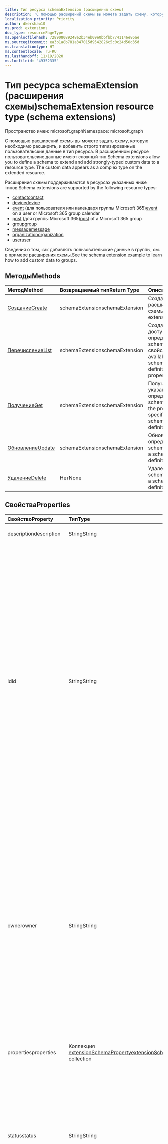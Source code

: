 ```yaml
---
title: Тип ресурса schemaExtension (расширения схемы)
description: 'С помощью расширений схемы вы можете задать схему, которую необходимо расширить, и добавить строго типизированные пользовательские данные в тип ресурса. В расширенном ресурсе пользовательские данные имеют сложный тип. '
localization_priority: Priority
author: dkershaw10
ms.prod: extensions
doc_type: resourcePageType
ms.openlocfilehash: 728908089248e2b34eb09e0bbfbb7741146e86ae
ms.sourcegitcommit: ea3b1a8b781a347015d9542826c5c0c24d50d35d
ms.translationtype: HT
ms.contentlocale: ru-RU
ms.lasthandoff: 11/19/2020
ms.locfileid: "49352335"
---
```

# <a name="schemaextension-resource-type-schema-extensions"></a><span data-ttu-id="ea961-104">Тип ресурса schemaExtension (расширения схемы)</span><span class="sxs-lookup"><span data-stu-id="ea961-104">schemaExtension resource type (schema extensions)</span></span>

<span data-ttu-id="ea961-105">Пространство имен: microsoft.graph</span><span class="sxs-lookup"><span data-stu-id="ea961-105">Namespace: microsoft.graph</span></span>

<span data-ttu-id="ea961-p102">С помощью расширений схемы вы можете задать схему, которую необходимо расширить, и добавить строго типизированные пользовательские данные в тип ресурса. В расширенном ресурсе пользовательские данные имеют сложный тип.</span><span class="sxs-lookup"><span data-stu-id="ea961-p102">Schema extensions allow you to define a schema to extend and add strongly-typed custom data to a resource type. The custom data appears as a complex type on the extended resource.</span></span> 

<span data-ttu-id="ea961-108">Расширения схемы поддерживаются в ресурсах указанных ниже типов.</span><span class="sxs-lookup"><span data-stu-id="ea961-108">Schema extensions are supported by the following resource types:</span></span>

- [<span data-ttu-id="ea961-109">contact</span><span class="sxs-lookup"><span data-stu-id="ea961-109">contact</span></span>](contact.md)
- [<span data-ttu-id="ea961-110">device</span><span class="sxs-lookup"><span data-stu-id="ea961-110">device</span></span>](device.md)
- <span data-ttu-id="ea961-111">[event](event.md) (для пользователя или календаря группы Microsoft 365)</span><span class="sxs-lookup"><span data-stu-id="ea961-111">[event](event.md) on a user or Microsoft 365 group calendar</span></span>
- <span data-ttu-id="ea961-112">[post](post.md) (для группы Microsoft 365)</span><span class="sxs-lookup"><span data-stu-id="ea961-112">[post](post.md) of a Microsoft 365 group</span></span>
- [<span data-ttu-id="ea961-113">group</span><span class="sxs-lookup"><span data-stu-id="ea961-113">group</span></span>](group.md)
- [<span data-ttu-id="ea961-114">message</span><span class="sxs-lookup"><span data-stu-id="ea961-114">message</span></span>](message.md) 
- [<span data-ttu-id="ea961-115">organization</span><span class="sxs-lookup"><span data-stu-id="ea961-115">organization</span></span>](organization.md)
- [<span data-ttu-id="ea961-116">user</span><span class="sxs-lookup"><span data-stu-id="ea961-116">user</span></span>](user.md)

<span data-ttu-id="ea961-117">Сведения о том, как добавлять пользовательские данные в группы, см. в [примере расширения схемы](/graph/extensibility-schema-groups).</span><span class="sxs-lookup"><span data-stu-id="ea961-117">See the [schema extension example](/graph/extensibility-schema-groups) to learn how to add custom data to groups.</span></span>

## <a name="methods"></a><span data-ttu-id="ea961-118">Методы</span><span class="sxs-lookup"><span data-stu-id="ea961-118">Methods</span></span>

| <span data-ttu-id="ea961-119">Метод</span><span class="sxs-lookup"><span data-stu-id="ea961-119">Method</span></span>           | <span data-ttu-id="ea961-120">Возвращаемый тип</span><span class="sxs-lookup"><span data-stu-id="ea961-120">Return Type</span></span>    |<span data-ttu-id="ea961-121">Описание</span><span class="sxs-lookup"><span data-stu-id="ea961-121">Description</span></span>|
|:---------------|:--------|:----------|
|[<span data-ttu-id="ea961-122">Создание</span><span class="sxs-lookup"><span data-stu-id="ea961-122">Create</span></span>](../api/schemaextension-post-schemaextensions.md) | <span data-ttu-id="ea961-123">schemaExtension</span><span class="sxs-lookup"><span data-stu-id="ea961-123">schemaExtension</span></span> |<span data-ttu-id="ea961-124">Создание определения расширения схемы.</span><span class="sxs-lookup"><span data-stu-id="ea961-124">Create a schema extension definition.</span></span>|
|[<span data-ttu-id="ea961-125">Перечисление</span><span class="sxs-lookup"><span data-stu-id="ea961-125">List</span></span>](../api/schemaextension-list.md) | <span data-ttu-id="ea961-126">schemaExtension</span><span class="sxs-lookup"><span data-stu-id="ea961-126">schemaExtension</span></span> |<span data-ttu-id="ea961-127">Создание списка доступных определений schemaExtension и их свойств.</span><span class="sxs-lookup"><span data-stu-id="ea961-127">List the available schemaExtension definitions and their properties.</span></span>|
|[<span data-ttu-id="ea961-128">Получение</span><span class="sxs-lookup"><span data-stu-id="ea961-128">Get</span></span>](../api/schemaextension-get.md) | <span data-ttu-id="ea961-129">schemaExtension</span><span class="sxs-lookup"><span data-stu-id="ea961-129">schemaExtension</span></span> |<span data-ttu-id="ea961-130">Получение свойств указанного определения schemaExtension.</span><span class="sxs-lookup"><span data-stu-id="ea961-130">Read the properties of a specific schemaExtension definition.</span></span>|
|[<span data-ttu-id="ea961-131">Обновление</span><span class="sxs-lookup"><span data-stu-id="ea961-131">Update</span></span>](../api/schemaextension-update.md) | <span data-ttu-id="ea961-132">schemaExtension</span><span class="sxs-lookup"><span data-stu-id="ea961-132">schemaExtension</span></span>   |<span data-ttu-id="ea961-133">Обновление определения schemaExtension.</span><span class="sxs-lookup"><span data-stu-id="ea961-133">Update a schemaExtension definition.</span></span> |
|[<span data-ttu-id="ea961-134">Удаление</span><span class="sxs-lookup"><span data-stu-id="ea961-134">Delete</span></span>](../api/schemaextension-delete.md) | <span data-ttu-id="ea961-135">Нет</span><span class="sxs-lookup"><span data-stu-id="ea961-135">None</span></span> |<span data-ttu-id="ea961-136">Удаление определения schemaExtension.</span><span class="sxs-lookup"><span data-stu-id="ea961-136">Delete a schemaExtension definition.</span></span> |

## <a name="properties"></a><span data-ttu-id="ea961-137">Свойства</span><span class="sxs-lookup"><span data-stu-id="ea961-137">Properties</span></span>
| <span data-ttu-id="ea961-138">Свойство</span><span class="sxs-lookup"><span data-stu-id="ea961-138">Property</span></span>     | <span data-ttu-id="ea961-139">Тип</span><span class="sxs-lookup"><span data-stu-id="ea961-139">Type</span></span>   |<span data-ttu-id="ea961-140">Описание</span><span class="sxs-lookup"><span data-stu-id="ea961-140">Description</span></span>|
|:---------------|:--------|:----------|
|<span data-ttu-id="ea961-141">description</span><span class="sxs-lookup"><span data-stu-id="ea961-141">description</span></span>|<span data-ttu-id="ea961-142">String</span><span class="sxs-lookup"><span data-stu-id="ea961-142">String</span></span>|<span data-ttu-id="ea961-143">Описание расширения схемы.</span><span class="sxs-lookup"><span data-stu-id="ea961-143">Description for the schema extension.</span></span>|
|<span data-ttu-id="ea961-144">id</span><span class="sxs-lookup"><span data-stu-id="ea961-144">id</span></span>|<span data-ttu-id="ea961-145">String</span><span class="sxs-lookup"><span data-stu-id="ea961-145">String</span></span>|<span data-ttu-id="ea961-146">Уникальный идентификатор для определения расширения схемы.</span><span class="sxs-lookup"><span data-stu-id="ea961-146">The unique identifier for the schema extension definition.</span></span> <br><span data-ttu-id="ea961-147">Значение можно присвоить одним из двух способов:</span><span class="sxs-lookup"><span data-stu-id="ea961-147">You can assign a value in one of two ways:</span></span> <ul><li><span data-ttu-id="ea961-p103">Сцепите имя одного из ваших проверенных доменов с именем расширения схемы, чтобы создать уникальную строку такого формата: \{_&#65279;доменноеИмя_\}\_\{_&#65279;имяСхемы_\}. Например, `contoso_mySchema`. </span><span class="sxs-lookup"><span data-stu-id="ea961-p103">Concatenate the name of one of your verified domains with a name for the schema extension to form a unique string in this format, \{_&#65279;domainName_\}\_\{_&#65279;schemaName_\}. As an example, `contoso_mySchema`. </span></span></li><li><span data-ttu-id="ea961-p104">Укажите имя схемы и предоставьте Microsoft Graph возможность использовать его для назначения **id** в таком формате: ext\{_&#65279;8-случайных-букв-или-цифр_\}\_\{_&#65279;имя-схемы_\}. Например, `extkvbmkofy_mySchema`.</span><span class="sxs-lookup"><span data-stu-id="ea961-p104">Provide a schema name, and let Microsoft Graph use that schema name to complete the **id** assignment in this format: ext\{_&#65279;8-random-alphanumeric-chars_\}\_\{_&#65279;schema-name_\}. An example would be `extkvbmkofy_mySchema`.</span></span></li></ul><span data-ttu-id="ea961-152">После создания это свойство невозможно изменить.</span><span class="sxs-lookup"><span data-stu-id="ea961-152">This property cannot be changed after creation.</span></span> |
|<span data-ttu-id="ea961-153">owner</span><span class="sxs-lookup"><span data-stu-id="ea961-153">owner</span></span>|<span data-ttu-id="ea961-154">String</span><span class="sxs-lookup"><span data-stu-id="ea961-154">String</span></span>|<span data-ttu-id="ea961-155">Идентификатор `appId` приложения, которое является владельцем расширения схемы.</span><span class="sxs-lookup"><span data-stu-id="ea961-155">The `appId` of the application that is the owner of the schema extension.</span></span> <span data-ttu-id="ea961-156">Это свойство можно указать при создании, чтобы задать владельца.</span><span class="sxs-lookup"><span data-stu-id="ea961-156">This property can be supplied on creation, to set the owner.</span></span>  <span data-ttu-id="ea961-157">Если оно не указано, то в качестве владельца будет задано вызывающее приложение `appId`.</span><span class="sxs-lookup"><span data-stu-id="ea961-157">If not supplied, then the calling application's `appId` will be set as the owner.</span></span> <span data-ttu-id="ea961-158">В любом случае, пользователь, выполнивший вход в систему, должен быть владельцем приложения.</span><span class="sxs-lookup"><span data-stu-id="ea961-158">In either case, the signed-in user must be the owner of the application.</span></span> <span data-ttu-id="ea961-159">Таким образом, например, при создании определения расширения схемы с помощью песочницы Graph вам **потребуется** указать свойство владельца.</span><span class="sxs-lookup"><span data-stu-id="ea961-159">So, for example, if creating a new schema extension definition using Graph Explorer, you **must** supply the owner property.</span></span> <span data-ttu-id="ea961-160">После задания свойства оно будет доступно только для чтения, и вам не удастся изменить его.</span><span class="sxs-lookup"><span data-stu-id="ea961-160">Once set, this property is read-only and cannot be changed.</span></span>| 
|<span data-ttu-id="ea961-161">properties</span><span class="sxs-lookup"><span data-stu-id="ea961-161">properties</span></span>|<span data-ttu-id="ea961-162">Коллекция [extensionSchemaProperty](extensionschemaproperty.md)</span><span class="sxs-lookup"><span data-stu-id="ea961-162">[extensionSchemaProperty](extensionschemaproperty.md) collection</span></span>|<span data-ttu-id="ea961-163">Коллекция имен и типов свойств, составляющих определение расширения схемы.</span><span class="sxs-lookup"><span data-stu-id="ea961-163">The collection of property names and types that make up the schema extension definition.</span></span>|
|<span data-ttu-id="ea961-164">status</span><span class="sxs-lookup"><span data-stu-id="ea961-164">status</span></span>|<span data-ttu-id="ea961-165">String</span><span class="sxs-lookup"><span data-stu-id="ea961-165">String</span></span>|<span data-ttu-id="ea961-166">Состояние жизненного цикла расширения схемы.</span><span class="sxs-lookup"><span data-stu-id="ea961-166">The lifecycle state of the schema extension.</span></span> <span data-ttu-id="ea961-167">Возможные состояния: **InDevelopment**, **Available** и **Deprecated**.</span><span class="sxs-lookup"><span data-stu-id="ea961-167">Possible states are **InDevelopment**, **Available**, and **Deprecated**.</span></span> <span data-ttu-id="ea961-168">При создании свойство автоматически получает значение **InDevelopment**.</span><span class="sxs-lookup"><span data-stu-id="ea961-168">Automatically set to **InDevelopment** on creation.</span></span> <span data-ttu-id="ea961-169">[Расширения схемы](/graph/extensibility-overview#schema-extensions) предоставляют дополнительные сведения о возможных переходах из одного состояния в другое и о поведении.</span><span class="sxs-lookup"><span data-stu-id="ea961-169">[Schema extensions](/graph/extensibility-overview#schema-extensions) provides more information on the possible state transitions and behaviors.</span></span>|
|<span data-ttu-id="ea961-170">targetTypes</span><span class="sxs-lookup"><span data-stu-id="ea961-170">targetTypes</span></span>|<span data-ttu-id="ea961-171">Коллекция String</span><span class="sxs-lookup"><span data-stu-id="ea961-171">String collection</span></span>|<span data-ttu-id="ea961-172">Набор типов Microsoft Graph (поддерживающих расширения), к которым можно применить это расширение схемы.</span><span class="sxs-lookup"><span data-stu-id="ea961-172">Set of Microsoft Graph types (that can support extensions) that the schema extension can be applied to.</span></span> <span data-ttu-id="ea961-173">Возможные варианты: **contact**, **device**, **event**, **group**, **message**, **organization**, **post** или **user**.</span><span class="sxs-lookup"><span data-stu-id="ea961-173">Select from **contact**, **device**, **event**, **group**, **message**, **organization**, **post**, or **user**.</span></span>|

## <a name="json-representation"></a><span data-ttu-id="ea961-174">Представление в формате JSON</span><span class="sxs-lookup"><span data-stu-id="ea961-174">JSON representation</span></span>

<span data-ttu-id="ea961-175">Ниже представлено описание ресурса в формате JSON.</span><span class="sxs-lookup"><span data-stu-id="ea961-175">Here is a JSON representation of the resource.</span></span>

<!--{
  "blockType": "resource",
  "optionalProperties": [],
  "baseType": "microsoft.graph.entity",
  "@odata.type": "microsoft.graph.schemaExtension"
}-->

```json
{
  "description": "String",
  "id": "String (identifier)",
  "owner": "String",
  "properties": [{"@odata.type": "microsoft.graph.extensionSchemaProperty"}],
  "status": "String",
  "targetTypes": ["String"]
}

```

<!-- uuid: 8fcb5dbc-d5aa-4681-8e31-b001d5168d79
2015-10-25 14:57:30 UTC -->
<!-- {
  "type": "#page.annotation",
  "description": "schemaExtension resource",
  "keywords": "",
  "section": "documentation",
  "tocPath": ""
}-->

